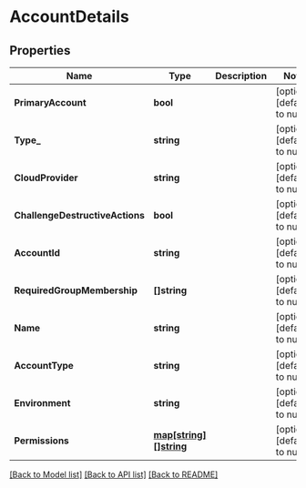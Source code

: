 # AccountDetails

## Properties
Name | Type | Description | Notes
------------ | ------------- | ------------- | -------------
**PrimaryAccount** | **bool** |  | [optional] [default to null]
**Type_** | **string** |  | [optional] [default to null]
**CloudProvider** | **string** |  | [optional] [default to null]
**ChallengeDestructiveActions** | **bool** |  | [optional] [default to null]
**AccountId** | **string** |  | [optional] [default to null]
**RequiredGroupMembership** | **[]string** |  | [optional] [default to null]
**Name** | **string** |  | [optional] [default to null]
**AccountType** | **string** |  | [optional] [default to null]
**Environment** | **string** |  | [optional] [default to null]
**Permissions** | [**map[string][]string**](array.md) |  | [optional] [default to null]

[[Back to Model list]](../README.md#documentation-for-models) [[Back to API list]](../README.md#documentation-for-api-endpoints) [[Back to README]](../README.md)


